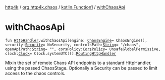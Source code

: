 [http4k](../../index.md) / [org.http4k.chaos](../index.md) / [kotlin.Function1](index.md) / [withChaosApi](./with-chaos-api.md)

# withChaosApi

`fun `[`HttpHandler`](../../org.http4k.core/-http-handler.md)`.withChaosApi(engine: `[`ChaosEngine`](../-chaos-engine/index.md)` = ChaosEngine(), security: `[`Security`](../../org.http4k.contract.security/-security/index.md)` = NoSecurity, controlsPath: `[`String`](https://kotlinlang.org/api/latest/jvm/stdlib/kotlin/-string/index.html)` = "/chaos", openApiPath: `[`String`](https://kotlinlang.org/api/latest/jvm/stdlib/kotlin/-string/index.html)` = "", corsPolicy: `[`CorsPolicy`](../../org.http4k.filter/-cors-policy/index.md)` = UnsafeGlobalPermissive, clock: `[`Clock`](https://docs.oracle.com/javase/9/docs/api/java/time/Clock.html)` = Clock.systemUTC()): `[`RoutingHttpHandler`](../../org.http4k.routing/-routing-http-handler/index.md)

Mixin the set of remote Chaos API endpoints to a standard HttpHandler, using the passed ChaosStage.
Optionally a Security can be passed to limit access to the chaos controls.

